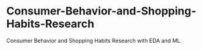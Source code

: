 # Consumer-Behavior-and-Shopping-Habits-Research
Consumer Behavior and Shopping Habits Research with EDA and ML.
